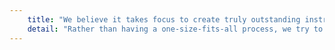 ```yaml
---
    title: "We believe it takes focus to create truly outstanding instruments. We only work on a few products and we strive to make them great."
    detail: "Rather than having a one-size-fits-all process, we try to give our people what they need to work their magic and grow. We’ve learned that achieving the best results comes from building teams that are richly diverse, and thus able to explore problems from a wider set of perspectives. We don’t always agree with each other, but opinion and debate are valued and openly encouraged."
---
```

